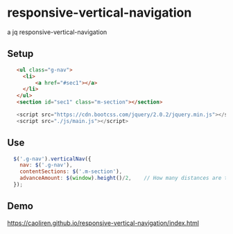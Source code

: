# responsive-vertical-navigation
a jq responsive-vertical-navigation

## Setup
```html
   <ul class="g-nav">
     <li>
         <a href="#sec1"></a>
     </li>
   </ul>
   <section id="sec1" class="m-section"></section>
```
```javascript
   <script src="https://cdn.bootcss.com/jquery/2.0.2/jquery.min.js"></script>
   <script src="./js/main.js"></script>
```
## Use

```javascript
  $('.g-nav').verticalNav({
    nav: $('.g-nav'),
    contentSections: $('.m-section'),
    advanceAmount: $(window).height()/2,    // How many distances are triggered in clickDotOffset: 80 // click nav point offset, default 0
  });
```
## Demo
   https://caoliren.github.io/responsive-vertical-navigation/index.html
